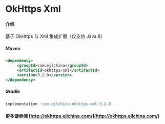 # OkHttps Xml

#### 介绍

基于 OkHttps 与 Xml 集成扩展（仅支持 Java 8）


##### Maven

```xml
<dependency>
     <groupId>com.ejlchina</groupId>
     <artifactId>okhttps-xml</artifactId>
     <version>3.2.0</version>
</dependency>
```

##### Gradle

```groovy
implementation 'com.ejlchina:okhttps-xml:3.2.0'
```

#### 更多请参阅 [http://okhttps.ejlchina.com/](http://okhttps.ejlchina.com/)
